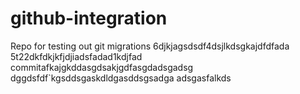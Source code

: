 # github-integration
Repo for testing out git migrations
6djkjagsdsdf4dsjlkdsgkajdfdfada
5t22dkfdkjkfjdjiadsfadad1kdjfad
commitafkajgkddasgdsakjgdfasgdadsgadsg
dggdsfdf`kgsddsgaskdldgasddsgsadga
adsgasfalkds
